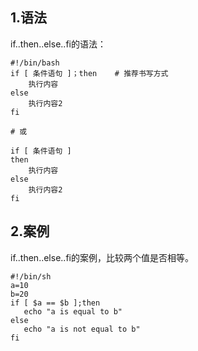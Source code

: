 ## 1.语法

if..then..else..fi的语法：

```
#!/bin/bash
if [ 条件语句 ]；then    # 推荐书写方式
    执行内容
else
    执行内容2
fi

# 或

if [ 条件语句 ]
then
    执行内容
else
    执行内容2
fi
```

## 2.案例

if..then..else..fi的案例，比较两个值是否相等。

```
#!/bin/sh
a=10
b=20
if [ $a == $b ];then
   echo "a is equal to b"
else
   echo "a is not equal to b"
fi
```



